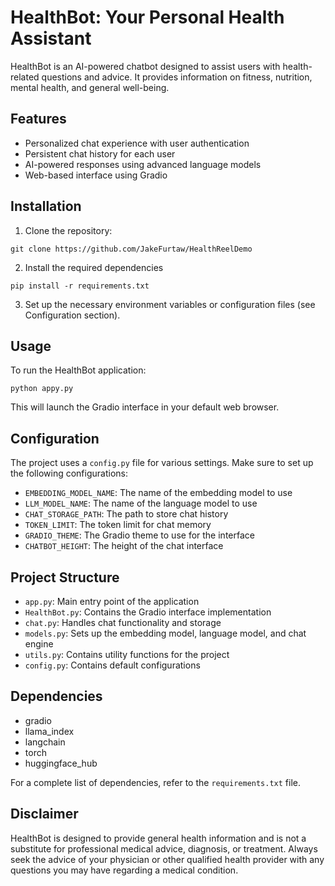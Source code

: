 # HealthBot: Your Personal Health Assistant

HealthBot is an AI-powered chatbot designed to assist users with health-related questions and advice. It provides 
information on fitness, nutrition, mental health, and general well-being.

## Features

- Personalized chat experience with user authentication
- Persistent chat history for each user
- AI-powered responses using advanced language models
- Web-based interface using Gradio

## Installation

1. Clone the repository:
```commandline 
git clone https://github.com/JakeFurtaw/HealthReelDemo
```
2. Install the required dependencies
```commandline
pip install -r requirements.txt
```
3. Set up the necessary environment variables or configuration files (see Configuration section).

## Usage

To run the HealthBot application:
```commandline
python appy.py
```
This will launch the Gradio interface in your default web browser.

## Configuration

The project uses a `config.py` file for various settings. Make sure to set up the following configurations:

- `EMBEDDING_MODEL_NAME`: The name of the embedding model to use
- `LLM_MODEL_NAME`: The name of the language model to use
- `CHAT_STORAGE_PATH`: The path to store chat history
- `TOKEN_LIMIT`: The token limit for chat memory
- `GRADIO_THEME`: The Gradio theme to use for the interface
- `CHATBOT_HEIGHT`: The height of the chat interface

## Project Structure

- `app.py`: Main entry point of the application
- `HealthBot.py`: Contains the Gradio interface implementation
- `chat.py`: Handles chat functionality and storage
- `models.py`: Sets up the embedding model, language model, and chat engine
- `utils.py`: Contains utility functions for the project
- `config.py`: Contains default configurations

## Dependencies

- gradio
- llama_index
- langchain
- torch
- huggingface_hub

For a complete list of dependencies, refer to the `requirements.txt` file.

## Disclaimer

HealthBot is designed to provide general health information and is not a substitute for professional medical advice, 
diagnosis, or treatment. Always seek the advice of your physician or other qualified health provider with any questions
 you may have regarding a medical condition.